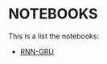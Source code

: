 # NOTEBOOKS

This is a list the notebooks:
- [RNN-GRU](https://github.com/BBVA/waf-brain/blob/master/research/notebooks/SQL-MAP-RNN-GRU-X-Chars.ipynb)

